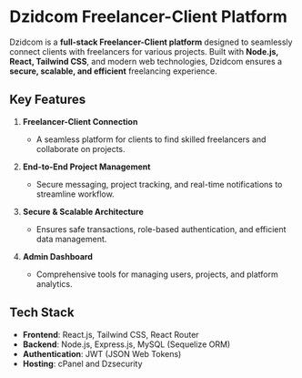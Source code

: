 
# **Dzidcom Freelancer-Client Platform**  

Dzidcom is a **full-stack Freelancer-Client platform** designed to seamlessly connect clients with freelancers for various projects. Built with **Node.js, React, Tailwind CSS**, and modern web technologies, Dzidcom ensures a **secure, scalable, and efficient** freelancing experience.  

## **Key Features**  

1. **Freelancer-Client Connection**  
   - A seamless platform for clients to find skilled freelancers and collaborate on projects.  

2. **End-to-End Project Management**  
   - Secure messaging, project tracking, and real-time notifications to streamline workflow.  

3. **Secure & Scalable Architecture**  
   - Ensures safe transactions, role-based authentication, and efficient data management.  

4. **Admin Dashboard**  
   - Comprehensive tools for managing users, projects, and platform analytics.  

## **Tech Stack**  

- **Frontend**: React.js, Tailwind CSS, React Router  
- **Backend**: Node.js, Express.js, MySQL (Sequelize ORM)  
- **Authentication**: JWT (JSON Web Tokens)  
- **Hosting**: cPanel and Dzsecurity  
